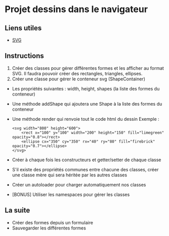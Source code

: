 # Projet dessins dans le navigateur

## Liens utiles
* [SVG](https://www.alsacreations.com/tuto/lire/1421-svg-initiation-syntaxe-outils.html)

## Instructions

1. Créer des classes pour gérer différentes formes et les afficher au format SVG.
Il faudra pouvoir créer des rectangles, triangles, ellipses.
2. Créer une classe pour gérer le conteneur svg (ShapeContainer)
  * Les propriétés suivantes : width, height, shapes (la liste des formes du conteneur)
  * Une méthode addShape qui ajoutera une Shape à la liste des formes du conteneur
  * Une méthode render qui renvoie tout le code html du dessin
    Exemple :
    ```
    <svg width="800" height="600">
        <rect x="100" y="100" width="200" height="150" fill="limegreen" opacity="0.8"></rect>
        <ellipse cx="350" cy="350" rx="40" ry="80" fill="firebrick" opacity="0.7"></ellipse>
    </svg>
    
    ```

* Créer à chaque fois les constructeurs et getter/setter de chaque classe
* S'il existe des propriétés communes entre chacune des classes, créer une classe mère qui sera héritée par les autres classes
* Créer un autoloader pour charger automatiquement nos classes
* [BONUS] Utiliser les namespaces pour gérer les classes

## La suite

* Créer des formes depuis un formulaire
* Sauvegarder les différentes formes 
